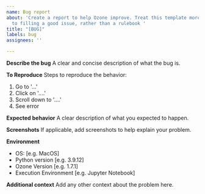 ```yaml
---
name: Bug report
about: 'Create a report to help Ozone improve. Treat this template more as a guide
  to filling a good issue, rather than a rulebook '
title: "[BUG]"
labels: bug
assignees: ''

---
```


**Describe the bug**
A clear and concise description of what the bug is.

**To Reproduce**
Steps to reproduce the behavior:
1. Go to '...'
2. Click on '....'
3. Scroll down to '....'
4. See error

**Expected behavior**
A clear description of what you expected to happen.

**Screenshots**
If applicable, add screenshots to help explain your problem.

**Environment**
 - OS: [e.g. MacOS]
 - Python version [e.g. 3.9.12]
 - Ozone Version [e.g. 1.7.1]
 - Execution Environment [e.g. Jupyter Notebook]

**Additional context**
Add any other context about the problem here.
